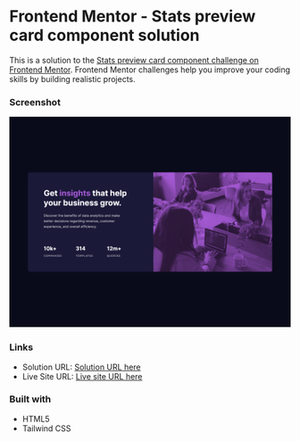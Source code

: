 # Frontend Mentor - Stats preview card component solution

This is a solution to the [Stats preview card component challenge on Frontend Mentor](https://www.frontendmentor.io/challenges/stats-preview-card-component-8JqbgoU62). Frontend Mentor challenges help you improve your coding skills by building realistic projects.

### Screenshot

![](./images/Screenshot.png)

### Links

- Solution URL: [Solution URL here](https://github.com/NDK1195/stats-preview-card-component)
- Live Site URL: [Live site URL here](https://ndk1195.github.io/stats-preview-card-component/)

### Built with

- HTML5
- Tailwind CSS
